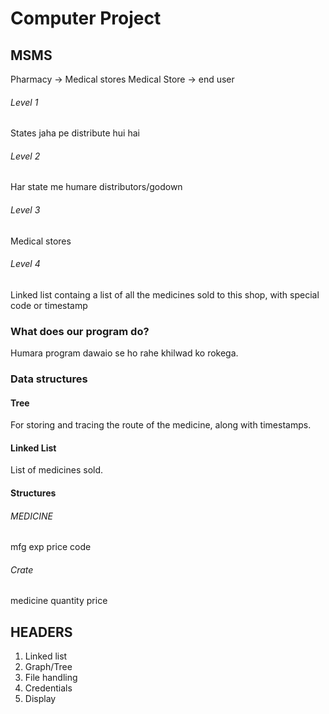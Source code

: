 # Computer Project

## MSMS
Pharmacy -> Medical stores
Medical Store -> end user

###### Level 1
States jaha pe distribute hui hai

###### Level 2
Har state me humare distributors/godown

###### Level 3
Medical stores

###### Level 4
Linked list containg a list of all the medicines sold to this shop, with special code or timestamp

### What does our program do?
Humara program dawaio se ho rahe khilwad ko rokega.

### Data structures

#### Tree
For storing and tracing the route of the medicine, along with timestamps.

#### Linked List
List of medicines sold.

#### Structures

###### MEDICINE
mfg
exp
price
code

###### Crate
medicine
quantity
price





## HEADERS
1. Linked list
2. Graph/Tree
3. File handling
4. Credentials
5. Display
